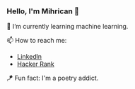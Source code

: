 ### Hello, I'm Mihrican 👋


🌱 I’m currently learning machine learning.

📫 How to reach me: 
- [Linkedln ](https://www.linkedin.com/in/mihricankizilyer/)
- [Hacker Rank](https://www.hackerrank.com/mihricankizilyer?hr_r=1) 
 
🪁 Fun fact: I'm a poetry addict. 

 
